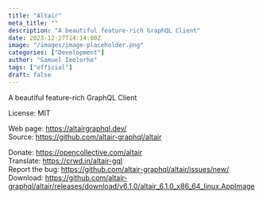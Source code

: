 ```yaml
---
title: "Altair"
meta_title: ""
description: "A beautiful feature-rich GraphQL Client"
date: 2023-12-27T14:14:00Z
image: "/images/image-placeholder.png"
categories: ["Development"]
author: "Samuel Imolorhe"
tags: ["official"]
draft: false
---
```


A beautiful feature-rich GraphQL Client

License: MIT

Web page: https://altairgraphql.dev/  
Source: https://github.com/altair-graphql/altair

Donate: https://opencollective.com/altair  
Translate: https://crwd.in/altair-gql  
Report the bug: https://github.com/altair-graphql/altair/issues/new/  
Download: https://github.com/altair-graphql/altair/releases/download/v6.1.0/altair_6.1.0_x86_64_linux.AppImage
